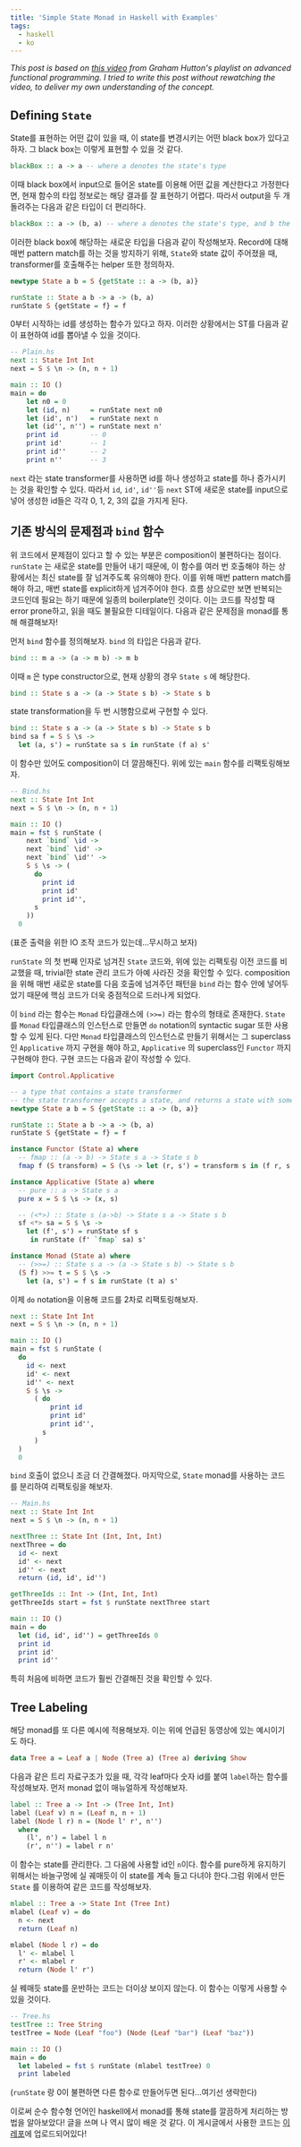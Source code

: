 ```yaml
---
title: 'Simple State Monad in Haskell with Examples'
tags:
  - haskell
  - ko
---
```


_This post is based on [this video](https://www.youtube.com/watch?v=WYysg5Nf7AU) from Graham Hutton's playlist on advanced functional programming. I tried to write this post without rewatching the video, to deliver my own understanding of the concept._

## Defining `State`

State를 표현하는 어떤 값이 있을 때, 이 state를 변경시키는 어떤 black box가 있다고 하자. 그 black box는 이렇게 표현할 수 있을 것 같다.

```haskell
blackBox :: a -> a -- where a denotes the state's type
```

이때 black box에서 input으로 들어온 state를 이용해 어떤 값을 계산한다고 가정한다면, 현재 함수의 타입 정보로는 해당 결과를 잘 표현하기 어렵다. 따라서 output을 두 개 돌려주는 다음과 같은 타입이 더 편리하다.

```haskell
blackBox :: a -> (b, a) -- where a denotes the state's type, and b the return value's type
```

이러한 black box에 해당하는 새로운 타입을 다음과 같이 작성해보자. Record에 대해 매번 pattern match를 하는 것을 방지하기 위해, `State`와 state 값이 주어졌을 때, transformer를 호출해주는 helper 또한 정의하자.

```haskell
newtype State a b = S {getState :: a -> (b, a)}

runState :: State a b -> a -> (b, a)
runState S {getState = f} = f
```

0부터 시작하는 id를 생성하는 함수가 있다고 하자. 이러한 상황에서는 ST를 다음과 같이 표현하여 id를 뽑아낼 수 있을 것이다.

```haskell
-- Plain.hs
next :: State Int Int
next = S $ \n -> (n, n + 1)

main :: IO ()
main = do
    let n0 = 0
    let (id, n)     = runState next n0
    let (id', n')   = runState next n
    let (id'', n'') = runState next n'
    print id        -- 0
    print id'       -- 1
    print id''      -- 2
    print n''       -- 3
```

`next` 라는 state transformer를 사용하면 id를 하나 생성하고 state를 하나 증가시키는 것을 확인할 수 있다. 따라서 `id`, `id'`, `id''`등 `next` ST에 새로운 state를 input으로 넣어 생성한 id들은 각각 0, 1, 2, 3의 값을 가지게 된다.

## 기존 방식의 문제점과 `bind` 함수

위 코드에서 문제점이 있다고 할 수 있는 부분은 composition이 불편하다는 점이다. `runState` 는 새로운 state를 만들어 내기 때문에, 이 함수를 여러 번 호출해야 하는 상황에서는 최신 state를 잘 넘겨주도록 유의해야 한다. 이를 위해 매번 pattern match를 해야 하고, 매번 state를 explicit하게 넘겨주어야 한다. 흐름 상으로만 보면 반복되는 코드인데 필요는 하기 때문에 일종의 boilerplate인 것이다. 이는 코드를 작성할 때 error prone하고, 읽을 때도 불필요한 디테일이다. 다음과 같은 문제점을 monad를 통해 해결해보자!

먼저 `bind` 함수를 정의해보자. `bind` 의 타입은 다음과 같다.

```haskell
bind :: m a -> (a -> m b) -> m b
```

이때 `m` 은 type constructor으로, 현재 상황의 경우 `State s` 에 해당한다.

```haskell
bind :: State s a -> (a -> State s b) -> State s b
```

state transformation을 두 번 시행함으로써 구현할 수 있다.

```haskell
bind :: State s a -> (a -> State s b) -> State s b
bind sa f = S $ \s ->
  let (a, s') = runState sa s in runState (f a) s'
```

이 함수만 있어도 composition이 더 깔끔해진다. 위에 있는 `main` 함수를 리팩토링해보자.

```haskell
-- Bind.hs
next :: State Int Int
next = S $ \n -> (n, n + 1)

main :: IO ()
main = fst $ runState (
    next `bind` \id ->
    next `bind` \id' ->
    next `bind` \id'' ->
    S $ \s -> (
      do
        print id
        print id'
        print id'',
      s
    ))
  0
```

(표준 출력을 위한 IO 조작 코드가 있는데...무시하고 보자)

`runState` 의 첫 번째 인자로 넘겨진 `State` 코드와, 위에 있는 리팩토링 이전 코드를 비교했을 때, trivial한 state 관리 코드가 아예 사라진 것을 확인할 수 있다. composition을 위해 매번 새로운 state를 다음 호출에 넘겨주던 패턴을 `bind` 라는 함수 안에 넣어두었기 때문에 핵심 코드가 더욱 중점적으로 드러나게 되었다.

이 `bind` 라는 함수는 `Monad` 타입클래스에 `(>>=)` 라는 함수의 형태로 존재한다. `State` 를 `Monad` 타입클래스의 인스턴스로 만들면 `do` notation의 syntactic sugar 또한 사용할 수 있게 된다. 다만 `Monad` 타입클래스의 인스턴스로 만들기 위해서는 그 superclass인 `Applicative` 까지 구현을 해야 하고, `Applicative` 의 superclass인 `Functor` 까지 구현해야 한다. 구현 코드는 다음과 같이 작성할 수 있다.

```haskell
import Control.Applicative

-- a type that contains a state transformer
-- the state transformer accepts a state, and returns a state with some return value
newtype State a b = S {getState :: a -> (b, a)}

runState :: State a b -> a -> (b, a)
runState S {getState = f} = f

instance Functor (State a) where
  -- fmap :: (a -> b) -> State s a -> State s b
  fmap f (S transform) = S (\s -> let (r, s') = transform s in (f r, s'))

instance Applicative (State a) where
  -- pure :: a -> State s a
  pure x = S $ \s -> (x, s)

  -- (<*>) :: State s (a->b) -> State s a -> State s b
  sf <*> sa = S $ \s ->
    let (f', s') = runState sf s
     in runState (f' `fmap` sa) s'

instance Monad (State a) where
  -- (>>=) :: State s a -> (a -> State s b) -> State s b
  (S f) >>= t = S $ \s ->
    let (a, s') = f s in runState (t a) s'
```

이제 `do` notation을 이용해 코드를 2차로 리팩토링해보자.

```haskell
next :: State Int Int
next = S $ \n -> (n, n + 1)

main :: IO ()
main = fst $ runState (
  do
    id <- next
    id' <- next
    id'' <- next
    S $ \s ->
      ( do
          print id
          print id'
          print id'',
        s
      )
  )
  0
```

`bind` 호출이 없으니 조금 더 간결해졌다. 마지막으로, `State` monad를 사용하는 코드를 분리하여 리팩토링을 해보자.

```haskell
-- Main.hs
next :: State Int Int
next = S $ \n -> (n, n + 1)

nextThree :: State Int (Int, Int, Int)
nextThree = do
  id <- next
  id' <- next
  id'' <- next
  return (id, id', id'')

getThreeIds :: Int -> (Int, Int, Int)
getThreeIds start = fst $ runState nextThree start

main :: IO ()
main = do
  let (id, id', id'') = getThreeIds 0
  print id
  print id'
  print id''
```

특히 처음에 비하면 코드가 훨씬 간결해진 것을 확인할 수 있다.

## Tree Labeling

해당 monad를 또 다른 예시에 적용해보자. 이는 위에 언급된 동영상에 있는 예시이기도 하다.

```haskell
data Tree a = Leaf a | Node (Tree a) (Tree a) deriving Show
```

다음과 같은 트리 자료구조가 있을 때, 각각 leaf마다 숫자 id를 붙여 `label`하는 함수를 작성해보자. 먼저 monad 없이 매뉴얼하게 작성해보자.

```haskell
label :: Tree a -> Int -> (Tree Int, Int)
label (Leaf v) n = (Leaf n, n + 1)
label (Node l r) n = (Node l' r', n'')
  where
    (l', n') = label l n
    (r', n'') = label r n'
```

이 함수는 state를 관리한다. 그 다음에 사용할 id인 `n`이다. 함수를 pure하게 유지하기 위해서는 바늘구멍에 실 궤매듯이 이 state를 계속 들고 다녀야 한다.그럼 위에서 만든 `State` 를 이용하여 같은 코드를 작성해보자.

```haskell
mlabel :: Tree a -> State Int (Tree Int)
mlabel (Leaf v) = do
  n <- next
  return (Leaf n)

mlabel (Node l r) = do
  l' <- mlabel l
  r' <- mlabel r
  return (Node l' r')
```

실 꿰매듯 state를 운반하는 코드는 더이상 보이지 않는다. 이 함수는 이렇게 사용할 수 있을 것이다.

```haskell
-- Tree.hs
testTree :: Tree String
testTree = Node (Leaf "foo") (Node (Leaf "bar") (Leaf "baz"))

main :: IO ()
main = do
  let labeled = fst $ runState (mlabel testTree) 0
  print labeled
```

(`runState` 랑 0이 불편하면 다른 함수로 만들어두면 된다...여기선 생략한다)

이로써 순수 함수형 언어인 haskell에서 monad를 통해 state를 깔끔하게 처리하는 방법을 알아보았다! 글을 쓰며 나 역시 많이 배운 것 같다. 이 게시글에서 사용한 코드는 [이 레포](https://github.com/pacokwon/simple-state-monad-demo)에 업로드되어있다!
